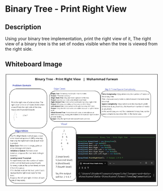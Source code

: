 ﻿# Binary Tree - Print Right View

## Description

Using your binary tree implementation, print the right view of it, The right view of a binary tree is the set of nodes visible when the tree is viewed from the right side.


## Whiteboard Image

![Tree](./RightView.png)
